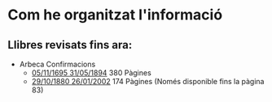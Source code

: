 # Com he organitzat l'informació


## Llibres revisats fins ara:

- Arbeca Confirmacions
  - [05/11/1695 31/05/1894](https://arxiuenlinia.ahat.cat/Document/0000019876) 380 Pàgines
  - [29/10/1880 26/01/2002](https://arxiuenlinia.ahat.cat/Document/0000042718) 174 Pàgines (Només disponible fins la pàgina 83)